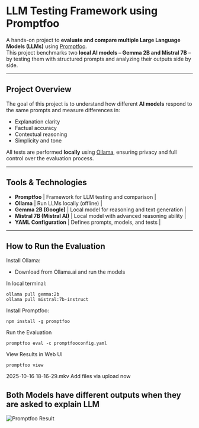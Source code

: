 # LLM Testing Framework using Promptfoo

A hands-on project to **evaluate and compare multiple Large Language Models (LLMs)** using [Promptfoo](https://promptfoo.dev/).  
This project benchmarks two **local AI models – Gemma 2B and Mistral 7B** – by testing them with structured prompts and analyzing their outputs side by side.

---

## Project Overview

The goal of this project is to understand how different **AI models** respond to the same prompts and measure differences in:
- Explanation clarity  
- Factual accuracy  
- Contextual reasoning  
- Simplicity and tone

All tests are performed **locally** using [Ollama](https://ollama.ai/), ensuring privacy and full control over the evaluation process.

---

## Tools & Technologies

 - **Promptfoo** | Framework for LLM testing and comparison |
 - **Ollama** | Run LLMs locally (offline) |
 - **Gemma 2B (Google)** | Local model for reasoning and text generation |
 - **Mistral 7B (Mistral AI)** | Local model with advanced reasoning ability |
 - **YAML Configuration** | Defines prompts, models, and tests |

---
## How to Run the Evaluation

Install Ollama:
 - Download from Ollama.ai and run the models

In local terminal:
```
ollama pull gemma:2b
ollama pull mistral:7b-instruct
```

Install Promptfoo:
```
npm install -g promptfoo
```

Run the Evaluation
```
promptfoo eval -c promptfooconfig.yaml
```

View Results in Web UI
```
promptfoo view
```

2025-10-16 18-16-29.mkv
Add files via upload
now

## Both Models have different outputs when they are asked to explain LLM

![Promptfoo Result](./assests/)

